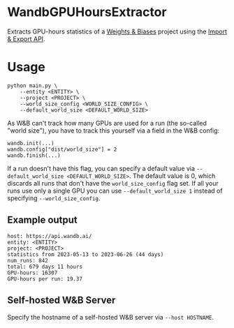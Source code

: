 # WandbGPUHoursExtractor

Extracts GPU-hours statistics of a [Weights & Biases](https://wandb.ai) project using the [Import & Export API](https://docs.wandb.ai/ref/python/public-api/).

# Usage
```
python main.py \
    --entity <ENTITY> \
    --project <PROJECT> \
    --world_size_config <WORLD_SIZE_CONFIG> \
    --default_world_size <DEFAULT_WORLD_SIZE>
```

As W&B can't track how many GPUs are used for a run (the so-called "world size"), you have to track this yourself via a field in the W&B config:
```
wandb.init(...)
wandb.config["dist/world_size"] = 2
wandb.finish(...)
```

If a run doesn't have this flag, you can specify a default value via `--default_world_size <DEFAULT_WORLD_SIZE>`.
The default value is 0, which discards all runs that don't have the `world_size_config` flag set.
If all your runs use only a single GPU you can use `--default_world_size 1` instead of specifying `--world_size_config`.


## Example output
```
host: https://api.wandb.ai/
entity: <ENTITY>
project: <PROJECT>
statistics from 2023-05-13 to 2023-06-26 (44 days)
num_runs: 842
total: 679 days 11 hours
GPU-hours: 16307
GPU-hours per run: 19.37
```

## Self-hosted W&B Server
Specify the hostname of a self-hosted W&B server via `--host HOSTNAME`.
